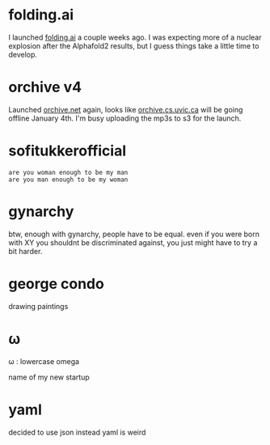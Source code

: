# folding.ai

I launched [folding.ai](https://www.folding.ai/) a couple weeks ago.  I was
expecting more of a nuclear explosion after the Alphafold2 results, but I guess
things take a little time to develop.

# orchive v4

Launched [orchive.net](http://orchive.net) again, looks like
[orchive.cs.uvic.ca](http://orchive.cs.uvic.ca) will be going offline January
4th.  I'm busy uploading the mp3s to s3 for the launch.

# sofitukkerofficial

    are you woman enough to be my man
    are you man enough to be my woman

# gynarchy

btw, enough with gynarchy, people have to be equal.
even if you were born with XY you shouldnt be
discriminated against, you just might have to try
a bit harder.

# george condo

drawing paintings

# ω

ω : lowercase omega

name of my new startup

# yaml

decided to use json instead
yaml is weird






